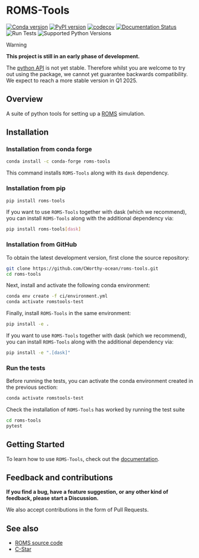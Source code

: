 # ROMS-Tools
[![Conda version](https://img.shields.io/conda/vn/conda-forge/roms-tools.svg)](https://anaconda.org/conda-forge/roms-tools)
[![PyPI version](https://img.shields.io/pypi/v/roms-tools.svg)](https://pypi.org/project/roms-tools/)
[![codecov](https://codecov.io/gh/CWorthy-ocean/roms-tools/graph/badge.svg?token=5S1oNu39xE)](https://codecov.io/gh/CWorthy-ocean/roms-tools)
[![Documentation Status](https://readthedocs.org/projects/roms-tools/badge/?version=latest)](https://roms-tools.readthedocs.io/en/latest/?badge=latest)
![Run Tests](https://github.com/CWorthy-ocean/roms-tools/actions/workflows/tests.yaml/badge.svg)
![Supported Python Versions](https://img.shields.io/pypi/pyversions/roms-tools)

> [!Warning]
> **This project is still in an early phase of development.**
>
> The [python API](https://roms-tools.readthedocs.io/en/latest/api.html) is not yet stable.
> Therefore whilst you are welcome to try out using the package, we cannot yet guarantee backwards compatibility.
> We expect to reach a more stable version in Q1 2025.

## Overview

A suite of python tools for setting up a [ROMS](https://github.com/CESR-lab/ucla-roms) simulation.

## Installation

### Installation from conda forge

```bash
conda install -c conda-forge roms-tools
```

This command installs `ROMS-Tools` along with its `dask` dependency.

### Installation from pip

```bash
pip install roms-tools
```

If you want to use `ROMS-Tools` together with dask (which we recommend), you can
install `ROMS-Tools` along with the additional dependency via:

```bash
pip install roms-tools[dask]
```

### Installation from GitHub

To obtain the latest development version, first clone the source repository:

```bash
git clone https://github.com/CWorthy-ocean/roms-tools.git
cd roms-tools
```

Next, install and activate the following conda environment:

```bash
conda env create -f ci/environment.yml
conda activate romstools-test
```

Finally, install `ROMS-Tools` in the same environment:

```bash
pip install -e .
```

If you want to use `ROMS-Tools` together with dask (which we recommend), you can
install `ROMS-Tools` along with the additional dependency via:

```bash
pip install -e ".[dask]"
```


### Run the tests

Before running the tests, you can activate the conda environment created in the previous section:

```bash
conda activate romstools-test
```

Check the installation of `ROMS-Tools` has worked by running the test suite
```bash
cd roms-tools
pytest
```

## Getting Started

To learn how to use `ROMS-Tools`, check out the [documentation](https://roms-tools.readthedocs.io/en/latest/).

## Feedback and contributions

**If you find a bug, have a feature suggestion, or any other kind of feedback, please start a Discussion.**

We also accept contributions in the form of Pull Requests.


## See also

- [ROMS source code](https://github.com/CESR-lab/ucla-roms)
- [C-Star](https://github.com/CWorthy-ocean/C-Star)
